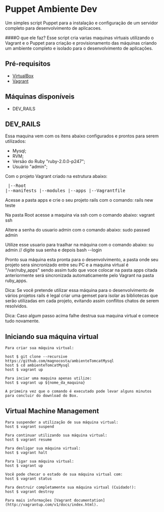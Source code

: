 Puppet Ambiente Dev
===================
Um simples script Puppet para a instalação e configuração de um servidor completo para desenvolvimento de aplicacoes.

####O que ele faz?
  Esse script cria varias maquinas virtuais utilizando o Vagrant e o Puppet para criação e provisionamento das máquinas criando um ambiente completo e isolado para o desenvolvimento de aplicações.

## Pré-requisitos

* [VirtualBox](https://www.virtualbox.org)
* [Vagrant](http://vagrantup.com)

## Máquinas disponíveis
  * DEV_RAILS

## DEV_RAILS
  Essa maquina vem com os itens abaixo configurados e prontos para serem utilizados:
  
  * Mysql;
  * RVM;
  * Versão do Ruby "ruby-2.0.0-p247";
  * Usuário "admin";
  
  Com o projeto Vagrant criado na estrutura abaixo:
    <pre>
    |--Root
        |--manifests
        |--modules
        |--apps
        |--Vagrantfile
    </pre>

  Acesse a pasta apps e crie o seu projeto rails com o comando:
    rails new teste

  Na pasta Root acesse a maquina via ssh com o comando abaixo:
    vagrant ssh
  
  Altere a senha do usuario admin com o comando abaixo:
    sudo passwd admin

  Utilize esse usuario para traalhar na máquina com o comando abaixo:
    su admin
    // digite sua senha e depois
    bash --login
  
  Pronto sua máquina esta pronta para o desenvolvimento, a pasta onde seu projeto sera sincronizado entre seu PC e a maquina virtual é "/var/ruby_apps" sendo assim tudo que voce colocar na pasta apps citada anteriormente será sincronizada automaticamente pelo Vagrant na pasta ruby_apps.
  
  Dica: Se você pretende utilizar essa máquina para o desenvolvimento de vários projetos rails é legal criar uma gemset para isolar as bibliotecas que serão utilizadas em cada projeto, evitando assim conflitos chatos de serem resolvidos. 
  
  Dica: Caso algum passo acima falhe destrua sua maquina virtual e comece tudo novamente.
  
## Iniciando sua máquina virtual

    Para criar sua máquina virtual:

    host $ git clone --recursive https://github.com/magnocosta/ambienteTomcatMysql
    host $ cd ambienteTomcatMysql
    host $ vagrant up

    Para inciar uma maquina apenas utilize:
    host $ vagrant up ${nome_da_maquina}
    
    A primeira vez que o comando é executado pode levar alguns minutos para concluir do download do Box.      
  
## Virtual Machine Management

    Para suspender a utilização de sua máquina virtual:
    host $ vagrant suspend

    Para continuar utilizando sua máquina virtual:
    host $ vagrant resume

    Para desligar sua máquina virtual:
    host $ vagrant halt

    Para ligar sua máquina virtual:
    host $ vagrant up

    Você pode checar o estado de sua máquina virtual com:
    host $ vagrant status

    Para destruir completamente sua máquina virtual (Cuidado!):
    host $ vagrant destroy

    Para mais informações [Vagrant documentation](http://vagrantup.com/v1/docs/index.html).

